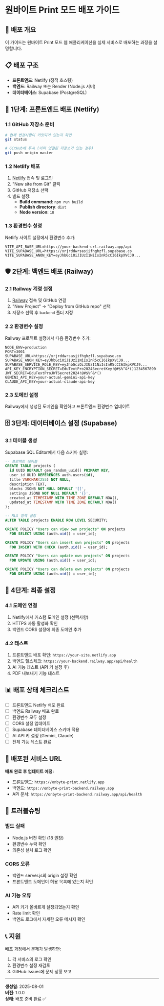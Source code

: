# 원바이트 Print 모드 배포 가이드

## 🚀 배포 개요

이 가이드는 원바이트 Print 모드 웹 애플리케이션을 실제 서비스로 배포하는 과정을 설명합니다.

## 📋 배포 구조

- **프론트엔드**: Netlify (정적 호스팅)
- **백엔드**: Railway 또는 Render (Node.js 서버)
- **데이터베이스**: Supabase (PostgreSQL)

## 🎯 1단계: 프론트엔드 배포 (Netlify)

### 1.1 GitHub 저장소 준비
```bash
# 현재 변경사항이 커밋되어 있는지 확인
git status

# GitHub에 푸시 (이미 연결된 저장소가 있는 경우)
git push origin master
```

### 1.2 Netlify 배포
1. [Netlify](https://app.netlify.com) 접속 및 로그인
2. "New site from Git" 클릭
3. GitHub 저장소 선택
4. 빌드 설정:
   - **Build command**: `npm run build`
   - **Publish directory**: `dist`
   - **Node version**: `18`

### 1.3 환경변수 설정
Netlify 사이트 설정에서 환경변수 추가:
```
VITE_API_BASE_URL=https://your-backend-url.railway.app/api
VITE_SUPABASE_URL=https://xrjrddwrsasjifhghzfl.supabase.co
VITE_SUPABASE_ANON_KEY=eyJhbGciOiJIUzI1NiIsInR5cCI6IkpXVCJ9...
```

## 🛡️ 2단계: 백엔드 배포 (Railway)

### 2.1 Railway 계정 설정
1. [Railway](https://railway.app) 접속 및 GitHub 연결
2. "New Project" → "Deploy from GitHub repo" 선택
3. 저장소 선택 후 `backend` 폴더 지정

### 2.2 환경변수 설정
Railway 프로젝트 설정에서 다음 환경변수 추가:
```
NODE_ENV=production
PORT=3001
SUPABASE_URL=https://xrjrddwrsasjifhghzfl.supabase.co
SUPABASE_ANON_KEY=eyJhbGciOiJIUzI1NiIsInR5cCI6IkpXVCJ9...
SUPABASE_SERVICE_ROLE_KEY=eyJhbGciOiJIUzI1NiIsInR5cCI6IkpXVCJ9...
API_KEY_ENCRYPTION_SECRET=EduTextPro2024SecretKey!@#$%^&*()1234567890
JWT_SECRET=EduTextProJWTSecret2024!@#$%^&*()
GEMINI_API_KEY=your-actual-gemini-api-key
CLAUDE_API_KEY=your-actual-claude-api-key
```

### 2.3 도메인 설정
Railway에서 생성된 도메인을 확인하고 프론트엔드 환경변수 업데이트

## 🗄️ 3단계: 데이터베이스 설정 (Supabase)

### 3.1 테이블 생성
Supabase SQL Editor에서 다음 스키마 실행:

```sql
-- 프로젝트 테이블
CREATE TABLE projects (
  id UUID DEFAULT gen_random_uuid() PRIMARY KEY,
  user_id UUID REFERENCES auth.users(id),
  title VARCHAR(255) NOT NULL,
  description TEXT,
  blocks JSONB NOT NULL DEFAULT '[]',
  settings JSONB NOT NULL DEFAULT '{}',
  created_at TIMESTAMP WITH TIME ZONE DEFAULT NOW(),
  updated_at TIMESTAMP WITH TIME ZONE DEFAULT NOW()
);

-- RLS 정책 설정
ALTER TABLE projects ENABLE ROW LEVEL SECURITY;

CREATE POLICY "Users can view own projects" ON projects
  FOR SELECT USING (auth.uid() = user_id);

CREATE POLICY "Users can insert own projects" ON projects
  FOR INSERT WITH CHECK (auth.uid() = user_id);

CREATE POLICY "Users can update own projects" ON projects
  FOR UPDATE USING (auth.uid() = user_id);

CREATE POLICY "Users can delete own projects" ON projects
  FOR DELETE USING (auth.uid() = user_id);
```

## 🔧 4단계: 최종 설정

### 4.1 도메인 연결
1. Netlify에서 커스텀 도메인 설정 (선택사항)
2. HTTPS 자동 활성화 확인
3. 백엔드 CORS 설정에 최종 도메인 추가

### 4.2 테스트
1. 프론트엔드 배포 확인: `https://your-site.netlify.app`
2. 백엔드 헬스체크: `https://your-backend.railway.app/api/health`
3. AI 기능 테스트 (API 키 설정 후)
4. PDF 내보내기 기능 테스트

## 📊 배포 상태 체크리스트

- [ ] 프론트엔드 Netlify 배포 완료
- [ ] 백엔드 Railway 배포 완료
- [ ] 환경변수 모두 설정
- [ ] CORS 설정 업데이트
- [ ] Supabase 데이터베이스 스키마 적용
- [ ] AI API 키 설정 (Gemini, Claude)
- [ ] 전체 기능 테스트 완료

## 🔗 배포된 서비스 URL

**배포 완료 후 업데이트 예정:**
- 프론트엔드: `https://onbyte-print.netlify.app`
- 백엔드: `https://onbyte-print-backend.railway.app`
- API 문서: `https://onbyte-print-backend.railway.app/api/health`

## 🚨 트러블슈팅

### 빌드 실패
- Node.js 버전 확인 (18 권장)
- 환경변수 누락 확인
- 의존성 설치 로그 확인

### CORS 오류
- 백엔드 server.js의 origin 설정 확인
- 프론트엔드 도메인이 허용 목록에 있는지 확인

### AI 기능 오류
- API 키가 올바르게 설정되었는지 확인
- Rate limit 확인
- 백엔드 로그에서 자세한 오류 메시지 확인

## 📞 지원

배포 과정에서 문제가 발생하면:
1. 각 서비스의 로그 확인
2. 환경변수 설정 재검토
3. GitHub Issues에 문제 상황 보고

---

**생성일**: 2025-08-01  
**버전**: 1.0.0  
**상태**: 배포 준비 완료 ✅
